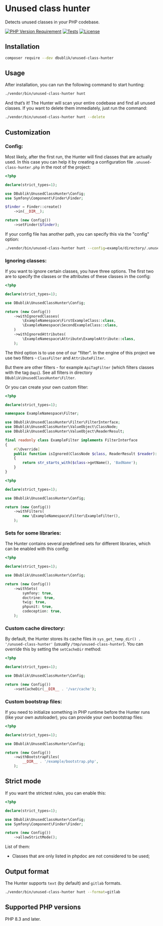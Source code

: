 # Unused class hunter

Detects unused classes in your PHP codebase.

[![PHP Version Requirement](https://img.shields.io/packagist/dependency-v/dbublik/unused-class-hunter/php)](https://packagist.org/packages/dbublik/unused-class-hunter)
[![Tests](https://github.com/dbublik/unused-class-hunter/actions/workflows/tests.yaml/badge.svg)](https://github.com/dbublik/unused-class-hunter/actions/workflows/tests.yaml)
[![License](https://poser.pugx.org/dbublik/unused-class-hunter/license)](https://choosealicense.com/licenses/mit/)

## Installation

```bash
composer require --dev dbublik/unused-class-hunter
```

## Usage

After installation, you can run the following command to start hunting:

```bash
./vendor/bin/unused-class-hunter hunt
```

And that’s it! The Hunter will scan your entire codebase and find all unused classes.
If you want to delete them immediately, just run the command:

```bash
./vendor/bin/unused-class-hunter hunt --delete
```

## Customization

### Config:

Most likely, after the first run, the Hunter will find classes that are actually used.
In this case you can help it by creating a configuration file `.unused-class-hunter.php` in the root of the project:

```php
<?php

declare(strict_types=1);

use DBublik\UnusedClassHunter\Config;
use Symfony\Component\Finder\Finder;

$finder = Finder::create()
    ->in(__DIR__);

return (new Config())
    ->setFinder($finder);
```

If your config file has another path, you can specify this via the "config" option:

```bash
./vendor/bin/unused-class-hunter hunt --config=example/directory/.unused-class-hunter.php
```

### Ignoring classes:

If you want to ignore certain classes, you have three options.
The first two are to specify the classes or the attributes of these classes in the config:

```php
<?php

declare(strict_types=1);

use DBublik\UnusedClassHunter\Config;

return (new Config())
    ->withIgnoredClasses(
        \ExampleNamespace\FirstExampleClass::class,
        \ExampleNamespace\SecondExampleClass::class,
    )
    ->withIgnoredAttributes(
        \ExampleNamespace\Attribute\ExampleAttribute::class,
    );
```

The third option is to use one of our "filter".
In the engine of this project we use two filters - `ClassFilter` and `AttributeFilter`.

But there are other filters - for example `ApiTagFilter` (which filters classes with the tag `@api`).
See all filters in directory `DBublik\UnusedClassHunter\Filter`.

Or you can create your own custom filter:

```php
<?php

declare(strict_types=1);

namespace ExampleNamespace\Filter;

use DBublik\UnusedClassHunter\Filter\FilterInterface;
use DBublik\UnusedClassHunter\ValueObject\ClassNode;
use DBublik\UnusedClassHunter\ValueObject\ReaderResult;

final readonly class ExampleFilter implements FilterInterface
{
    #[\Override]
    public function isIgnored(ClassNode $class, ReaderResult $reader): bool
    {
        return str_starts_with($class->getName(), 'BadName');
    }
}
```

```php
<?php

declare(strict_types=1);

use DBublik\UnusedClassHunter\Config;

return (new Config())
    ->withFilters(
        new \ExampleNamespace\Filter\ExampleFilter(),
    );
```

### Sets for some libraries:

The Hunter contains several predefined sets for different libraries, which can be enabled with this config:

```php
<?php

declare(strict_types=1);

use DBublik\UnusedClassHunter\Config;

return (new Config())
    ->withSets(
        symfony: true,
        doctrine: true,
        twig: true,
        phpunit: true,
        codeception: true,
    );
```

### Custom cache directory:

By default, the Hunter stores its cache files in `sys_get_temp_dir() . '/unused-class-hunter'` (usually
`/tmp/unused-class-hunter`).
You can override this by setting the `setCacheDir` method:

```php
<?php

declare(strict_types=1);

use DBublik\UnusedClassHunter\Config;

return (new Config())
    ->setCacheDir(__DIR__ . '/var/cache');
```

### Custom bootstrap files:

If you need to initialize something in PHP runtime before the Hunter runs (like your own autoloader), you can provide
your own bootstrap files:

```php
<?php

declare(strict_types=1);

use DBublik\UnusedClassHunter\Config;

return (new Config())
    ->withBootstrapFiles(
        __DIR__ . '/example/bootstrap.php',
    );
```

## Strict mode

If you want the strictest rules, you can enable this:

```php
<?php

declare(strict_types=1);

use DBublik\UnusedClassHunter\Config;
use Symfony\Component\Finder\Finder;

return (new Config())
    ->allowStrictMode();
```

List of them:

- Classes that are only listed in phpdoc are not considered to be used;

## Output format

The Hunter supports `text` (by default) and `gitlab` formats.

```bash
./vendor/bin/unused-class-hunter hunt --format=gitlab
```

## Supported PHP versions

PHP 8.3 and later.
